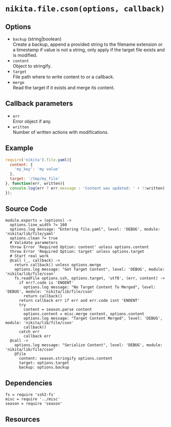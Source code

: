 
# `nikita.file.cson(options, callback)`

## Options

* `backup` (string|boolean)   
  Create a backup, append a provided string to the filename extension or a
  timestamp if value is not a string, only apply if the target file exists and
  is modified.
* `content`   
  Object to stringify.   
* `target`   
  File path where to write content to or a callback.   
* `merge`   
  Read the target if it exists and merge its content.   

## Callback parameters

* `err`   
  Error object if any.   
* `written`   
  Number of written actions with modifications.   

## Example

```js
require('nikita').file.yaml({
  content: {
    'my_key': 'my value'
  },
  target: '/tmp/my_file'
}, function(err, written){
  console.log(err ? err.message : 'Content was updated: ' + !!written);
});
```

## Source Code

    module.exports = (options) ->
      options.line_width ?= 160
      options.log message: "Entering file.yaml", level: 'DEBUG', module: 'nikita/lib/file/yaml'
      options.clean ?= true
      # Validate parameters
      throw Error 'Required Option: content' unless options.content
      throw Error 'Required Option: target' unless options.target
      # Start real work
      @call (_, callback) ->
        return callback() unless options.merge
        options.log message: "Get Target Content", level: 'DEBUG', module: 'nikita/lib/file/cson'
        fs.readFile options.ssh, options.target, 'utf8', (err, content) ->
          if err?.code is 'ENOENT'
            options.log message: "No Target Content To Merged", level: 'DEBUG', module: 'nikita/lib/file/cson'
            return callback()
          return callback err if err and err.code isnt 'ENOENT'
          try
            content = season.parse content
            options.content = misc.merge content, options.content
            options.log message: "Target Content Merged", level: 'DEBUG', module: 'nikita/lib/file/cson'
            callback()
          catch err
            callback err
      @call ->
        options.log message: "Serialize Content", level: 'DEBUG', module: 'nikita/lib/file/cson'
        @file
          content: season.stringify options.content
          target: options.target
          backup: options.backup

## Dependencies

    fs = require 'ssh2-fs'
    misc = require '../misc'
    season = require 'season'

## Resources

[season]: https://www.npmjs.com/package/season
